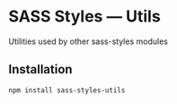 # SASS Styles — Utils

Utilities used by other sass-styles modules

## Installation

```
npm install sass-styles-utils
```
